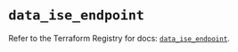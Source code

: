 # `data_ise_endpoint`

Refer to the Terraform Registry for docs: [`data_ise_endpoint`](https://registry.terraform.io/providers/ciscodevnet/ise/0.2.11/docs/data-sources/endpoint).

